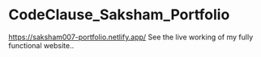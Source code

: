 # CodeClause_Saksham_Portfolio
https://saksham007-portfolio.netlify.app/
See the live working of my fully functional website..
